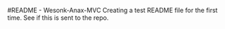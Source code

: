 #README - Wesonk-Anax-MVC
Creating a test README file for the first time.
See if this is sent to the repo.